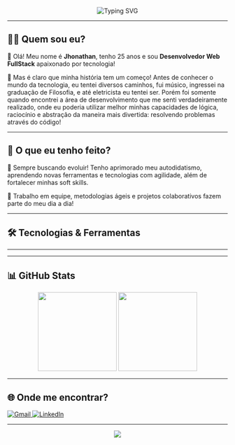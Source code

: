 <p align="center">
  <img src="https://readme-typing-svg.demolab.com?font=Fira+Code&size=28&pause=1000&color=F7DF1E&center=true&vCenter=true&width=900&lines=Seja+bem-vindo+ao+meu+perfil!;Desenvolvedor+Web+FullStack+%F0%9F%92%BB;JavaScript+%7C+Ruby+%7C+TypeScript+%7C+React+%7C+Node.js" alt="Typing SVG" />
</p>

---

## 👨‍💻 Quem sou eu?

<div id="perfil" align="left">
  <p>👋 Olá! Meu nome é <b>Jhonathan</b>, tenho 25 anos e sou <b>Desenvolvedor Web FullStack</b> apaixonado por tecnologia!</p>
  <p>🎸 Mas é claro que minha história tem um começo! Antes de conhecer o mundo da tecnologia, eu tentei diversos caminhos, fui músico, ingressei na graduação de Filosofia, e até eletricista eu tentei ser. Porém foi somente quando encontrei a área de desenvolvimento que me senti verdadeiramente realizado, onde eu poderia utilizar melhor minhas capacidades de lógica, raciocínio e abstração da maneira mais divertida: resolvendo problemas através do código!</p>
</div>

---

## 🚀 O que eu tenho feito?

<div align="left">
  <p>🧠 Sempre buscando evoluir! Tenho aprimorado meu autodidatismo, aprendendo novas ferramentas e tecnologias com agilidade, além de fortalecer minhas soft skills.</p>
  <p>🤝 Trabalho em equipe, metodologias ágeis e projetos colaborativos fazem parte do meu dia a dia!</p>
</div>

---

## 🛠️ Tecnologias & Ferramentas

<div align="flex-start" style="display: none;">
  <img src="https://img.shields.io/badge/JavaScript-323330?style=for-the-badge&logo=javascript&logoColor=F7DF1E">
  <img src="https://img.shields.io/badge/TypeScript-007ACC?style=for-the-badge&logo=typescript&logoColor=white">
  <img src="https://img.shields.io/badge/Ruby-white?style=for-the-badge&logo=Ruby&logoColor=red">
  <img src="https://img.shields.io/badge/Ruby%20on%20Rails-white?style=for-the-badge&logo=Ruby%20on%20rails&logoColor=red">
  <img src="https://img.shields.io/badge/react-native-%2358C4DC?style=for-the-badge&logo=react&logoColor=blue">
  <img src="https://img.shields.io/badge/HTML5-E34F26?style=for-the-badge&logo=html5&logoColor=white">
  <img src="https://img.shields.io/badge/CSS3-1572B6?style=for-the-badge&logo=css3&logoColor=white">
  <img src="https://img.shields.io/badge/React-20232A?style=for-the-badge&logo=react&logoColor=61DAFB">
  <img src="https://img.shields.io/badge/Node%20js-339933?style=for-the-badge&logo=nodedotjs&logoColor=white">
  <img src="https://img.shields.io/badge/Jest-C21325?style=for-the-badge&logo=jest&logoColor=white">
  <img src="https://img.shields.io/badge/nestjs-E0234E?style=for-the-badge&logo=nestjs&logoColor=white">
  <img src="https://img.shields.io/badge/PostgreSQL-316192?style=for-the-badge&logo=postgresql&logoColor=white">
  <img src="https://img.shields.io/badge/MongoDB-4EA94B?style=for-the-badge&logo=mongodb&logoColor=white">
  <img src="https://img.shields.io/badge/Prisma-3982CE?style=for-the-badge&logo=Prisma&logoColor=white">
  <img src="https://img.shields.io/badge/JWT-000000?style=for-the-badge&logo=JSON%20web%20tokens&logoColor=white">
</div>

<hr style="height: 1px;"/>

<div align="flex-start" style="display: none;">
  <img src="https://img.shields.io/badge/postman-black?style=for-the-badge&logo=postman">
  <img src="https://img.shields.io/badge/Jira-white?style=for-the-badge&logo=Jira&logoColor=%231558BC">
  <img src="https://img.shields.io/badge/Linux-FCC624?style=for-the-badge&logo=linux&logoColor=black">
  <img src="https://img.shields.io/badge/axios-671ddf?&style=for-the-badge&logo=axios&logoColor=white">
  <img src="https://img.shields.io/badge/Vite-B73BFE?style=for-the-badge&logo=vite&logoColor=FFD62E">
  <img src="https://img.shields.io/badge/npm-CB3837?style=for-the-badge&logo=npm&logoColor=white">
  <img src="https://img.shields.io/badge/Express%20js-000000?style=for-the-badge&logo=express&logoColor=white">
  <img src="https://img.shields.io/badge/ts--node-3178C6?style=for-the-badge&logo=ts-node&logoColor=white">
  <img src="https://img.shields.io/badge/Vercel-000000?style=for-the-badge&logo=vercel&logoColor=white">
  <img src="https://img.shields.io/badge/Render-46E3B7?style=for-the-badge&logo=render&logoColor=white">
  <img src="https://img.shields.io/badge/Swagger-85EA2D?style=for-the-badge&logo=Swagger&logoColor=white">
  <img src="https://img.shields.io/badge/Insomnia-5849be?style=for-the-badge&logo=Insomnia&logoColor=white">
  <img src="https://img.shields.io/badge/Notion-000000?style=for-the-badge&logo=notion&logoColor=white">
  <img src="https://img.shields.io/badge/Trello-0052CC?style=for-the-badge&logo=trello&logoColor=white">
  <img src="https://img.shields.io/badge/eslint-3A33D1?style=for-the-badge&logo=eslint&logoColor=white">
  <img src="https://img.shields.io/badge/prettier-1A2C34?style=for-the-badge&logo=prettier&logoColor=F7BA3E">
  <img src="https://img.shields.io/badge/Editor%20Config-E0EFEF?style=for-the-badge&logo=editorconfig&logoColor=000">
  <img src="https://img.shields.io/badge/babel-edit-%23503493?style=for-the-badge&logoColor=blue">
</div>

---

## 📊 GitHub Stats

<div align="center">
  <img height="180em" src="https://github-readme-stats.vercel.app/api?username=csjhonathan&show_icons=true&theme=dracula&include_all_commits=true&count_private=true"/>
  <img height="180em" src="https://github-readme-stats.vercel.app/api/top-langs/?username=csjhonathan&layout=compact&langs_count=7&theme=dracula"/>
</div>

---

## 🌐 Onde me encontrar?

<p align="left">
  <a href="mailto:jhonathancarv.s@gmail.com">
    <img src="https://img.shields.io/badge/Gmail-D14836?style=for-the-badge&logo=gmail&logoColor=white" alt="Gmail"/>
  </a>
  <a href="https://www.linkedin.com/in/jhonathancarv-s/">
    <img src="https://img.shields.io/badge/LinkedIn-0077B5?style=for-the-badge&logo=linkedin&logoColor=white" alt="LinkedIn"/>
  </a>
</p>

---

<p align="center">
  <img src="https://capsule-render.vercel.app/api?type=waving&color=F7DF1E&height=120&section=footer"/>
</p>

